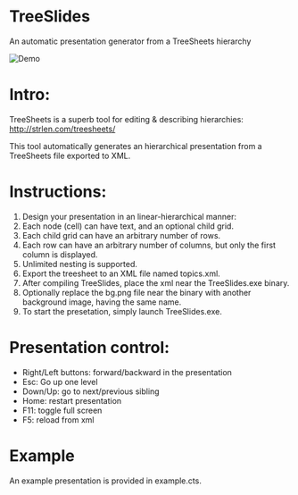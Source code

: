 # TreeSlides
An automatic presentation generator from a TreeSheets hierarchy

![Demo](TreeSlides.gif?raw=true "Demo")

# Intro:
TreeSheets is a superb tool for editing & describing hierarchies: http://strlen.com/treesheets/

This tool automatically generates an hierarchical presentation from a TreeSheets file exported to XML.

# Instructions:
1. Design your presentation in an linear-hierarchical manner:
  1. Each node (cell) can have text, and an optional child grid.
  2. Each child grid can have an arbitrary number of rows.
  3. Each row can have an arbitrary number of columns, but only the first column is displayed.
  4. Unlimited nesting is supported.
2. Export the treesheet to an XML file named topics.xml.
3. After compiling TreeSlides, place the xml near the TreeSlides.exe binary.
4. Optionally replace the bg.png file near the binary with another background image, having the same name.
5. To start the presetation, simply launch TreeSlides.exe.

# Presentation control:
* Right/Left buttons: forward/backward in the presentation
* Esc: Go up one level
* Down/Up: go to next/previous sibling
* Home: restart presentation
* F11: toggle full screen
* F5: reload from xml

# Example
An example presentation is provided in example.cts.
